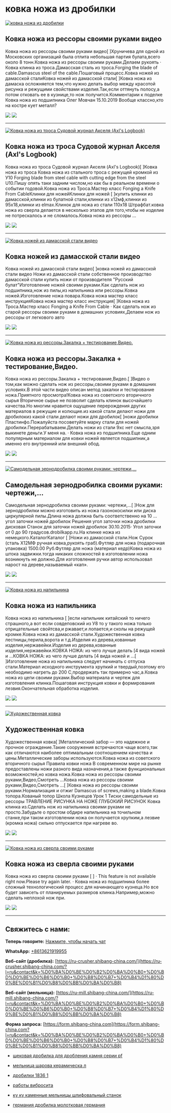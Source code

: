 # ковка ножа из дробилки

<a href="https://swt.shibang-china.com/?l=ru&img&k=%D0%BA%D0%BE%D0%B2%D0%BA%D0%B0+%D0%BD%D0%BE%D0%B6%D0%B0+%D0%B8%D0%B7+%D0%B4%D1%80%D0%BE%D0%B1%D0%B8%D0%BB%D0%BA%D0%B8" target="_blank">![ковка ножа из дробилки](http://static.shibang-china.com/all-800x300/311.jpg)</a>

## Ковка ножа из рессоры своими руками видео
Ковка ножа из рессоры своими руками видео[ ]Хруничева для одной из Московских организаций была отлита небольшая партия булата,всего около 8 тонн.Ковка ножа из рессоры своими руками.Делаем рукоять&nbsp;&#0183;&#32;Ковка клинка из троса.Дамасская сталь из троса.Forging the blade of cable.Damascus steel of the cable.Пошаговый процесс.Ковка ножей из дамасской сталиКовка ножей из дамасской стали[ ]Ковка ножа из дамаска осложняется тем,что нужно делать выбор между красотой рисунка и режущими свойствами изделия.Так,если оттянуть полосу,а потом отковать ее в кузнице,то нож получится.Комментарии к поделке Ковка ножа из подшипника Олег Мовчан 15.10.2019 Вообще классно,кто на костре кует металл?


<a href="https://whatsapp.shibangsoft.com/WhatsApp.php" target="_blank" title="WhatsApp">![](http://static.shibang-china.com/icon/whatsapp.png)</a> <a href="https://swt.shibang-china.com/?l=ru&icon&k=%D0%BA%D0%BE%D0%B2%D0%BA%D0%B0+%D0%BD%D0%BE%D0%B6%D0%B0+%D0%B8%D0%B7+%D0%B4%D1%80%D0%BE%D0%B1%D0%B8%D0%BB%D0%BA%D0%B8" target="_blank">![](http://static.shibang-china.com/icon/chat-ru.png)</a>

---

<a href="https://swt.shibang-china.com/?l=ru&img&k=%D0%BA%D0%BE%D0%B2%D0%BA%D0%B0+%D0%BD%D0%BE%D0%B6%D0%B0+%D0%B8%D0%B7+%D0%B4%D1%80%D0%BE%D0%B1%D0%B8%D0%BB%D0%BA%D0%B8" target="_blank">![Ковка ножа из троса Судовой журнал Акселя (Axl's Logbook)](http://static.shibang-china.com/all-800x300/648.jpg)</a>

## Ковка ножа из троса Судовой журнал Акселя (Axl's Logbook)
Ковка ножа из троса Судовой журнал Акселя (Axl's Logbook)[ ]Ковка ножа из троса Ковка ножа из стального троса с режущей кромкой из У10 Forging blade from steel cable with cutting edge from the steel U10.Пишу опять таки задним числом,но как бы в реальном времени о событии годовой.Ковка ножа из Троса.Мастер класс Fonging a Knife From CableКлинки для ножейКлинки для ножей [ ]купить клинки из дамасской,клинки из булатной стали,клинки из х12мф,клинки из 95х18,клинки из elmax.Клинок для ножа из стали 110х18 Штрафбат.ковка ножа из сверла делается в несколько этапов для того,чтобы не изделие не потрескалось и не сломалось.Ковка ножа из рессоры …


<a href="https://whatsapp.shibangsoft.com/WhatsApp.php" target="_blank" title="WhatsApp">![](http://static.shibang-china.com/icon/whatsapp.png)</a> <a href="https://swt.shibang-china.com/?l=ru&icon&k=%D0%BA%D0%BE%D0%B2%D0%BA%D0%B0+%D0%BD%D0%BE%D0%B6%D0%B0+%D0%B8%D0%B7+%D0%B4%D1%80%D0%BE%D0%B1%D0%B8%D0%BB%D0%BA%D0%B8" target="_blank">![](http://static.shibang-china.com/icon/chat-ru.png)</a>

---

<a href="https://swt.shibang-china.com/?l=ru&img&k=%D0%BA%D0%BE%D0%B2%D0%BA%D0%B0+%D0%BD%D0%BE%D0%B6%D0%B0+%D0%B8%D0%B7+%D0%B4%D1%80%D0%BE%D0%B1%D0%B8%D0%BB%D0%BA%D0%B8" target="_blank">![Ковка ножей из дамасской стали видео](http://static.shibang-china.com/all-800x300/1182.jpg)</a>

## Ковка ножей из дамасской стали видео
Ковка ножей из дамасской стали видео[ ]ковка ножей из дамасской стали видео Ножи из дамасской стали собственное производство дамасской стали купить ножи от производителя &quot;Русский булат&quot;Изготовление ножей своими руками.Как сделать нож из подшипника,нож из пилы,из напильника или рессоры.Ковка ножей.Изготовление ножа повара.Ковка ножа мастер класс инструкцияКовка ножа мастер класс инструкция[ ]Ковка ножа из Троса.Мастер класс Fonging a Knife From Cable&nbsp;&#0183;&#32;Как сделать нож из старой рессоры своими руками в домашних условиях,Делаем нож из рессоры от легкового авто


<a href="https://whatsapp.shibangsoft.com/WhatsApp.php" target="_blank" title="WhatsApp">![](http://static.shibang-china.com/icon/whatsapp.png)</a> <a href="https://swt.shibang-china.com/?l=ru&icon&k=%D0%BA%D0%BE%D0%B2%D0%BA%D0%B0+%D0%BD%D0%BE%D0%B6%D0%B0+%D0%B8%D0%B7+%D0%B4%D1%80%D0%BE%D0%B1%D0%B8%D0%BB%D0%BA%D0%B8" target="_blank">![](http://static.shibang-china.com/icon/chat-ru.png)</a>

---

<a href="https://swt.shibang-china.com/?l=ru&img&k=%D0%BA%D0%BE%D0%B2%D0%BA%D0%B0+%D0%BD%D0%BE%D0%B6%D0%B0+%D0%B8%D0%B7+%D0%B4%D1%80%D0%BE%D0%B1%D0%B8%D0%BB%D0%BA%D0%B8" target="_blank">![Ковка ножа из рессоры.Закалка + тестирование,Видео.](http://static.shibang-china.com/all-800x300/161.jpg)</a>

## Ковка ножа из рессоры.Закалка + тестирование,Видео.
Ковка ножа из рессоры.Закалка + тестирование,Видео.[ ]Видео о том,как можно сделать нож из рессоры,своими руками в домашних условиях.В этой части видео описан метод закалки и тестирование ножа.Приятного просмотра!Ковка ножа из советского вторичного сырья Вторичное сырье не позволит сделать клинок высочайшего качества.Но многим нравится ощущение перерождения других материалов в режущие и колющие.из какой стали делают ножи для дробилокиз какой стали делают ножи для дробилок[ ]ножи дробилки Пластинфо.Пожалуйста посоветуйте марку стали для ножей дробилки.Перерабатываем.Делать ножи из стали 9хс нет смысла,зря выкинете деньги.У меня на.&nbsp;&#0183;&#32;Ковка ножа из подшипника.Еще одним популярным материалом для ковки ножей является подшипник,а именно его внутренний или внешний обод.


<a href="https://whatsapp.shibangsoft.com/WhatsApp.php" target="_blank" title="WhatsApp">![](http://static.shibang-china.com/icon/whatsapp.png)</a> <a href="https://swt.shibang-china.com/?l=ru&icon&k=%D0%BA%D0%BE%D0%B2%D0%BA%D0%B0+%D0%BD%D0%BE%D0%B6%D0%B0+%D0%B8%D0%B7+%D0%B4%D1%80%D0%BE%D0%B1%D0%B8%D0%BB%D0%BA%D0%B8" target="_blank">![](http://static.shibang-china.com/icon/chat-ru.png)</a>

---

<a href="https://swt.shibang-china.com/?l=ru&img&k=%D0%BA%D0%BE%D0%B2%D0%BA%D0%B0+%D0%BD%D0%BE%D0%B6%D0%B0+%D0%B8%D0%B7+%D0%B4%D1%80%D0%BE%D0%B1%D0%B8%D0%BB%D0%BA%D0%B8" target="_blank">![Самодельная зернодробилка своими руками: чертежи,…](http://static.shibang-china.com/all-800x300/1155.jpg)</a>

## Самодельная зернодробилка своими руками: чертежи,…
Самодельная зернодробилка своими руками: чертежи,…[ ]Нож для зернодробилки можно изготовить из ножа газонокосилки или диска циркулярной пилы.Длина ножа должна быть соответственно на 10 …угол заточки ножей дробилок Решения угол заточки ножа дробилки дисковая Станок для заточки ножей дробилок 30.10.2015&#183; Угол заточки от 0 до 90 градусов.drobilkapp.ru.На клинке ножа из немецкого.КаталогКаталог [ ]Ножи из дамасской стали.Нож Сурок (сталь Х12МФ ручная ковка,рукоять граб).Футляр для ножа (подарочная упаковка) 1500.00 Руб.Футляр для ножа (материал кедр)Ковка ножа из штока задвижки.тогда никаких сложностей в изготовлении ножа возникнуть не должно.Для изготовления ручки автор использовал нарост на дереве,называемый &#171;кап&#187;.


<a href="https://whatsapp.shibangsoft.com/WhatsApp.php" target="_blank" title="WhatsApp">![](http://static.shibang-china.com/icon/whatsapp.png)</a> <a href="https://swt.shibang-china.com/?l=ru&icon&k=%D0%BA%D0%BE%D0%B2%D0%BA%D0%B0+%D0%BD%D0%BE%D0%B6%D0%B0+%D0%B8%D0%B7+%D0%B4%D1%80%D0%BE%D0%B1%D0%B8%D0%BB%D0%BA%D0%B8" target="_blank">![](http://static.shibang-china.com/icon/chat-ru.png)</a>

---

<a href="https://swt.shibang-china.com/?l=ru&img&k=%D0%BA%D0%BE%D0%B2%D0%BA%D0%B0+%D0%BD%D0%BE%D0%B6%D0%B0+%D0%B8%D0%B7+%D0%B4%D1%80%D0%BE%D0%B1%D0%B8%D0%BB%D0%BA%D0%B8" target="_blank">![Ковка ножа из напильника](http://static.shibang-china.com/all-800x300/511.jpg)</a>

## Ковка ножа из напильника
Ковка ножа из напильника [ ]если напильник китайский то ничего страшного,а вот если совдеповский из У8 то у такого ножа только отрицательные свойтсва,и ржавает,и лопается,и сколы на режущей кромке.Ковка ножа из дамасской стали.Художественная ковка лестницы,перила,ворота и т.д.Изделия из дерева,кованные изделия,нержавейки.Изделия из дерева,кованные изделия,нержавейки.КОВКА НОЖА: из чего лучше делать [4 вида ножей и …КОВКА НОЖА: из чего лучше делать [4 вида ножей и …[ ]Изготовление ножа из напильника следует начинать с отпуска стали.Материал исходного инструмента хрупкий и твердый,поэтому его необходимо нагреть до 200 С,продержать так примерно час,а.Ковка ножа из цепи своими руками.Выбор материала и чертеж для изготовления клинка.Пошаговая инструкция ковки и формирования лезвия.Окончательная обработка изделия.


<a href="https://whatsapp.shibangsoft.com/WhatsApp.php" target="_blank" title="WhatsApp">![](http://static.shibang-china.com/icon/whatsapp.png)</a> <a href="https://swt.shibang-china.com/?l=ru&icon&k=%D0%BA%D0%BE%D0%B2%D0%BA%D0%B0+%D0%BD%D0%BE%D0%B6%D0%B0+%D0%B8%D0%B7+%D0%B4%D1%80%D0%BE%D0%B1%D0%B8%D0%BB%D0%BA%D0%B8" target="_blank">![](http://static.shibang-china.com/icon/chat-ru.png)</a>

---

<a href="https://swt.shibang-china.com/?l=ru&img&k=%D0%BA%D0%BE%D0%B2%D0%BA%D0%B0+%D0%BD%D0%BE%D0%B6%D0%B0+%D0%B8%D0%B7+%D0%B4%D1%80%D0%BE%D0%B1%D0%B8%D0%BB%D0%BA%D0%B8" target="_blank">![Художественная ковка](http://static.shibang-china.com/all-800x300/1490.jpg)</a>

## Художественная ковка
Художественная ковка[ ]Металлический забор — это надежное и прочное ограждение.Такие сооружения встречаются чаще всего,так как отличаются наиболее оптимальным соотношением качества и цены.Металлические заборы используются.Ковка ножа из советского вторичного сырья Правила ковки ножа В современном мире на рынке предоставлены ножи разного вида назначения,а также функциональных возможностей,но ковка ножа.Ковка ножа из рессоры своими руками,Видео,Смотреть …Ковка ножа из рессоры своими руками,Видео,Смотреть …[ ]Ковка ножа из рессоры своими руками.Нормализация и отжиг Damascus of screws,making a blade.Ковка топора.Кованый топор Школа Кузнецов Урок 1 Тиски самодельные из рессоры ТРАВЛЕНИЕ РИСУНКА НА НОЖЕ ГЛУБОКИЙ РИСУНОК Ковка клинка из.Сделать нож из напильника своими руками не просто.Забудьте о простом обдире напильника на точильном станке,при таком изготовлении ножа он получается хрупким,а лезвие (кромка ножа) сильно отпускается при нагреве во.


<a href="https://whatsapp.shibangsoft.com/WhatsApp.php" target="_blank" title="WhatsApp">![](http://static.shibang-china.com/icon/whatsapp.png)</a> <a href="https://swt.shibang-china.com/?l=ru&icon&k=%D0%BA%D0%BE%D0%B2%D0%BA%D0%B0+%D0%BD%D0%BE%D0%B6%D0%B0+%D0%B8%D0%B7+%D0%B4%D1%80%D0%BE%D0%B1%D0%B8%D0%BB%D0%BA%D0%B8" target="_blank">![](http://static.shibang-china.com/icon/chat-ru.png)</a>

---

<a href="https://swt.shibang-china.com/?l=ru&img&k=%D0%BA%D0%BE%D0%B2%D0%BA%D0%B0+%D0%BD%D0%BE%D0%B6%D0%B0+%D0%B8%D0%B7+%D0%B4%D1%80%D0%BE%D0%B1%D0%B8%D0%BB%D0%BA%D0%B8" target="_blank">![Ковка ножа из сверла своими руками](http://static.shibang-china.com/all-800x300/1092.jpg)</a>

## Ковка ножа из сверла своими руками
Ковка ножа из сверла своими руками [ ]&nbsp;&#0183;&#32;This feature is not available right now.Please try again later.&nbsp;&#0183;&#32;Ковка ножа из подшипника более сложный технологический процесс для начинающего кузнеца.Но все будет зависеть от планируемых размеров клинка.Например,можно сделать неплохой нож при.

<a href="https://whatsapp.shibangsoft.com/WhatsApp.php" target="_blank" title="WhatsApp">![](http://static.shibang-china.com/icon/whatsapp.png)</a> <a href="https://swt.shibang-china.com/?l=ru&icon&k=%D0%BA%D0%BE%D0%B2%D0%BA%D0%B0+%D0%BD%D0%BE%D0%B6%D0%B0+%D0%B8%D0%B7+%D0%B4%D1%80%D0%BE%D0%B1%D0%B8%D0%BB%D0%BA%D0%B8" target="_blank">![](http://static.shibang-china.com/icon/chat-ru.png)</a>

---
## Свяжитесь с нами:

**Теперь говорите:** [Нажмите, чтобы начать чат](https://swt.shibang-china.com?l=ru&contact&k=%D0%BA%D0%BE%D0%B2%D0%BA%D0%B0+%D0%BD%D0%BE%D0%B6%D0%B0+%D0%B8%D0%B7+%D0%B4%D1%80%D0%BE%D0%B1%D0%B8%D0%BB%D0%BA%D0%B8)

**WhatsApp:**  [+8613621919955](https://whatsapp.shibangsoft.com/WhatsApp.php)

**Веб-сайт (дробилка):** [https://ru-crusher.shibang-china.com/](https://ru-crusher.shibang-china.com/?l=ru&contact&k=%D0%BA%D0%BE%D0%B2%D0%BA%D0%B0+%D0%BD%D0%BE%D0%B6%D0%B0+%D0%B8%D0%B7+%D0%B4%D1%80%D0%BE%D0%B1%D0%B8%D0%BB%D0%BA%D0%B8)

**Веб-сайт (мельница):** [https://ru-mill.shibang-china.com/](https://ru-mill.shibang-china.com/?l=ru&contact&k=%D0%BA%D0%BE%D0%B2%D0%BA%D0%B0+%D0%BD%D0%BE%D0%B6%D0%B0+%D0%B8%D0%B7+%D0%B4%D1%80%D0%BE%D0%B1%D0%B8%D0%BB%D0%BA%D0%B8)

**Форма запроса:** [https://form.shibang-china.com](https://form.shibang-china.com?l=ru&contact&k=%D0%BA%D0%BE%D0%B2%D0%BA%D0%B0+%D0%BD%D0%BE%D0%B6%D0%B0+%D0%B8%D0%B7+%D0%B4%D1%80%D0%BE%D0%B1%D0%B8%D0%BB%D0%BA%D0%B8)

* [щековая дробилка для дробления камня серии pf](../120/%D1%89%D0%B5%D0%BA%D0%BE%D0%B2%D0%B0%D1%8F%20%D0%B4%D1%80%D0%BE%D0%B1%D0%B8%D0%BB%D0%BA%D0%B0%20%D0%B4%D0%BB%D1%8F%20%D0%B4%D1%80%D0%BE%D0%B1%D0%BB%D0%B5%D0%BD%D0%B8%D1%8F%20%D0%BA%D0%B0%D0%BC%D0%BD%D1%8F%20%D1%81%D0%B5%D1%80%D0%B8%D0%B8%20pf.md)

* [мельница шарова керамическа л](../108/%D0%BC%D0%B5%D0%BB%D1%8C%D0%BD%D0%B8%D1%86%D0%B0%20%D1%88%D0%B0%D1%80%D0%BE%D0%B2%D0%B0%20%D0%BA%D0%B5%D1%80%D0%B0%D0%BC%D0%B8%D1%87%D0%B5%D1%81%D0%BA%D0%B0%20%D0%BB.md)

* [дробилки 1836 1](../115/%D0%B4%D1%80%D0%BE%D0%B1%D0%B8%D0%BB%D0%BA%D0%B8%201836%201.md)

* [работы вибросита](../106/%D1%80%D0%B0%D0%B1%D0%BE%D1%82%D1%8B%20%D0%B2%D0%B8%D0%B1%D1%80%D0%BE%D1%81%D0%B8%D1%82%D0%B0.md)

* [ку ку каменные мельницы шлифовальный станок](../115/%D0%BA%D1%83%20%D0%BA%D1%83%20%D0%BA%D0%B0%D0%BC%D0%B5%D0%BD%D0%BD%D1%8B%D0%B5%20%D0%BC%D0%B5%D0%BB%D1%8C%D0%BD%D0%B8%D1%86%D1%8B%20%D1%88%D0%BB%D0%B8%D1%84%D0%BE%D0%B2%D0%B0%D0%BB%D1%8C%D0%BD%D1%8B%D0%B9%20%D1%81%D1%82%D0%B0%D0%BD%D0%BE%D0%BA.md)

* [германия дробилка молотковая германия](../110/%D0%B3%D0%B5%D1%80%D0%BC%D0%B0%D0%BD%D0%B8%D1%8F%20%D0%B4%D1%80%D0%BE%D0%B1%D0%B8%D0%BB%D0%BA%D0%B0%20%D0%BC%D0%BE%D0%BB%D0%BE%D1%82%D0%BA%D0%BE%D0%B2%D0%B0%D1%8F%20%D0%B3%D0%B5%D1%80%D0%BC%D0%B0%D0%BD%D0%B8%D1%8F.md)